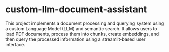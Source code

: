 # custom-llm-document-assistant
This project implements a document processing and querying system using a custom Language Model (LLM) and semantic search. It allows users to load PDF documents, process them into chunks, create embeddings, and then query the processed information using a streamlit-based user interface.
